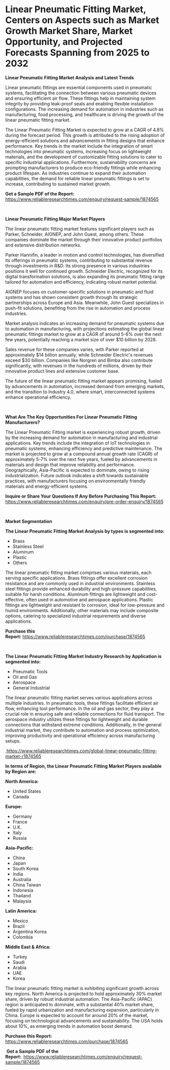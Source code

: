 <p><h1>Linear Pneumatic Fitting Market, Centers on Aspects such as Market Growth Market Share, Market Opportunity, and Projected Forecasts Spanning from 2025 to 2032</h1></p><p><strong>Linear Pneumatic Fitting Market Analysis and Latest Trends</strong></p>
<p><p>Linear pneumatic fittings are essential components used in pneumatic systems, facilitating the connection between various pneumatic devices and ensuring efficient air flow. These fittings help in maintaining system integrity by providing leak-proof seals and enabling flexible installation configurations. The increasing demand for automation in industries such as manufacturing, food processing, and healthcare is driving the growth of the linear pneumatic fitting market.</p><p>The Linear Pneumatic Fitting Market is expected to grow at a CAGR of 4.8% during the forecast period. This growth is attributed to the rising adoption of energy-efficient solutions and advancements in fitting designs that enhance performance. Key trends in the market include the integration of smart technologies into pneumatic systems, increasing focus on lightweight materials, and the development of customizable fitting solutions to cater to specific industrial applications. Furthermore, sustainability concerns are prompting manufacturers to produce eco-friendly fittings while enhancing product lifespan. As industries continue to expand their automation capabilities, the demand for reliable linear pneumatic fittings is set to increase, contributing to sustained market growth.</p></p>
<p><strong>Get a Sample PDF of the Report:&nbsp;</strong> <a href="https://www.reliableresearchtimes.com/enquiry/request-sample/1874565?utm_campaign=2216&utm_medium=2&utm_source=Github&utm_content=ia&utm_term=12042025&utm_id=linear-pneumatic-fitting">https://www.reliableresearchtimes.com/enquiry/request-sample/1874565</a></p>
<p>&nbsp;</p>
<p><strong>Linear Pneumatic Fitting Major Market Players</strong></p>
<p><p>The linear pneumatic fitting market features significant players such as Parker, Schneider, AIGNEP, and John Guest, among others. These companies dominate the market through their innovative product portfolios and extensive distribution networks. </p><p>Parker Hannifin, a leader in motion and control technologies, has diversified its offerings in pneumatic systems, contributing to substantial revenue through investments in R&D. Its strong presence in various industries positions it well for continued growth. Schneider Electric, recognized for its digital transformation solutions, is also expanding its pneumatic fitting range tailored for automation and efficiency, indicating robust market potential.</p><p>AIGNEP focuses on customer-specific solutions in pneumatic and fluid systems and has shown consistent growth through its strategic partnerships across Europe and Asia. Meanwhile, John Guest specializes in push-fit solutions, benefiting from the rise in automation and process industries.</p><p>Market analysis indicates an increasing demand for pneumatic systems due to automation in manufacturing, with projections estimating the global linear pneumatic fittings market to grow at a CAGR of around 5-6% over the next few years, potentially reaching a market size of over $10 billion by 2028.</p><p>Sales revenue for these companies varies, with Parker reported at approximately $14 billion annually, while Schneider Electric's revenues exceed $30 billion. Companies like Norgren and Bimba also contribute significantly, with revenues in the hundreds of millions, driven by their innovative product lines and extensive customer base.</p><p>The future of the linear pneumatic fitting market appears promising, fueled by advancements in automation, increased demand from emerging markets, and the transition to Industry 4.0, where smart, interconnected systems enhance operational efficiency.</p></p>
<p>&nbsp;</p>
<p><strong>What Are The Key Opportunities For Linear Pneumatic Fitting Manufacturers?</strong></p>
<p><p>The Linear Pneumatic Fitting market is experiencing robust growth, driven by the increasing demand for automation in manufacturing and industrial applications. Key trends include the integration of IoT technologies in pneumatic systems, enhancing efficiency and predictive maintenance. The market is projected to grow at a compound annual growth rate (CAGR) of approximately 5-7% over the next five years, fueled by advancements in materials and design that improve reliability and performance. Geographically, Asia-Pacific is expected to dominate, owing to rising industrialization. Future outlook indicates a shift towards sustainable practices, with manufacturers focusing on environmentally friendly materials and energy-efficient systems.</p></p>
<p><strong>Inquire or Share Your Questions If Any Before Purchasing This Report:</strong> <a href="https://www.reliableresearchtimes.com/enquiry/pre-order-enquiry/1874565?utm_campaign=2216&utm_medium=2&utm_source=Github&utm_content=ia&utm_term=12042025&utm_id=linear-pneumatic-fitting">https://www.reliableresearchtimes.com/enquiry/pre-order-enquiry/1874565</a></p>
<p>&nbsp;</p>
<p><strong>Market Segmentation</strong></p>
<p><strong>The Linear Pneumatic Fitting Market Analysis by types is segmented into:</strong></p>
<p><ul><li>Brass</li><li>Stainless Steel</li><li>Aluminum</li><li>Plastic</li><li>Others</li></ul></p>
<p><p>The linear pneumatic fitting market comprises various materials, each serving specific applications. Brass fittings offer excellent corrosion resistance and are commonly used in industrial environments. Stainless steel fittings provide enhanced durability and high-pressure capabilities, suitable for harsh conditions. Aluminum fittings are lightweight and cost-effective, often used in automotive and aerospace applications. Plastic fittings are lightweight and resistant to corrosion, ideal for low-pressure and humid environments. Additionally, other materials may include composite options, catering to specialized industrial requirements and diverse applications.</p></p>
<p><strong>Purchase this Report:&nbsp;</strong><a href="https://www.reliableresearchtimes.com/purchase/1874565?utm_campaign=2216&utm_medium=2&utm_source=Github&utm_content=ia&utm_term=12042025&utm_id=linear-pneumatic-fitting">https://www.reliableresearchtimes.com/purchase/1874565</a></p>
<p>&nbsp;</p>
<p><strong>The Linear Pneumatic Fitting Market Industry Research by Application is segmented into:</strong></p>
<p><ul><li>Pneumatic Tools</li><li>Oil and Gas</li><li>Aerospace</li><li>General Industrial</li></ul></p>
<p><p>The linear pneumatic fitting market serves various applications across multiple industries. In pneumatic tools, these fittings facilitate efficient air flow, enhancing tool performance. In the oil and gas sector, they play a crucial role in ensuring safe and reliable connections for fluid transport. The aerospace industry utilizes these fittings for lightweight and durable connections that withstand extreme conditions. Additionally, in the general industrial market, they contribute to automation and process optimization, improving productivity and operational efficiency across manufacturing setups.</p></p>
<p><a href="https://www.reliableresearchtimes.com/global-linear-pneumatic-fitting-market-r1874565?utm_campaign=2216&utm_medium=2&utm_source=Github&utm_content=ia&utm_term=12042025&utm_id=linear-pneumatic-fitting">&nbsp;https://www.reliableresearchtimes.com/global-linear-pneumatic-fitting-market-r1874565</a></p>
<p><strong>In terms of Region, the Linear Pneumatic Fitting Market Players available by Region are:</strong></p>
<p>
    <p> <strong> North America: </strong>
        <ul>
            <li>United States</li>
            <li>Canada</li>
        </ul>
        </p> 
    <p> <strong> Europe: </strong>
        <ul>
            <li>Germany</li>
            <li>France</li>
            <li>U.K.</li>
            <li>Italy</li>
            <li>Russia</li>
        </ul>
        </p> 
    <p> <strong> Asia-Pacific: </strong>
        <ul>
            <li>China</li>
            <li>Japan</li>
            <li>South Korea</li>
            <li>India</li>
            <li>Australia</li>
            <li>China Taiwan</li>
            <li>Indonesia</li>
            <li>Thailand</li>
            <li>Malaysia</li>
        </ul>
        </p> 
    <p> <strong> Latin America: </strong>
        <ul>
            <li>Mexico</li>
            <li>Brazil</li>
            <li>Argentina Korea</li>
            <li>Colombia</li>
        </ul>
        </p> 
    <p> <strong> Middle East & Africa: </strong>
        <ul>
            <li>Turkey</li>
            <li>Saudi</li>
            <li>Arabia</li>
            <li>UAE</li>
            <li>Korea</li>
        </ul>
    </p>
    </p>
<p><p>The linear pneumatic fitting market is exhibiting significant growth across key regions. North America is projected to hold approximately 30% market share, driven by robust industrial automation. The Asia-Pacific (APAC) region is anticipated to dominate, with a substantial 40% market share, fueled by rapid urbanization and manufacturing expansion, particularly in China. Europe is expected to account for around 20% of the market, focusing on technological advancements and sustainability. The USA holds about 10%, as emerging trends in automation boost demand.</p></p>
<p><strong>Purchase this Report: </strong><a href="https://www.reliableresearchtimes.com/purchase/1874565?utm_campaign=2216&utm_medium=2&utm_source=Github&utm_content=ia&utm_term=12042025&utm_id=linear-pneumatic-fitting">https://www.reliableresearchtimes.com/purchase/1874565</a></p>
<p>&nbsp;<strong>Get a Sample PDF of the Report:&nbsp;&nbsp;</strong><a href="https://www.reliableresearchtimes.com/enquiry/request-sample/1874565?utm_campaign=2216&utm_medium=2&utm_source=Github&utm_content=ia&utm_term=12042025&utm_id=linear-pneumatic-fitting">https://www.reliableresearchtimes.com/enquiry/request-sample/1874565</a></p>
<p><strong></strong></p>
<p><p></p><p></p><p></p></p>